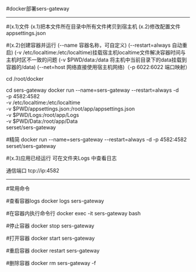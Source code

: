 #docker部署sers-gateway

 

---------------------------------
#(x.1)文件
  (x.1)把本文件所在目录中所有文件拷贝到宿主机
  (x.2)修改配置文件 appsettings.json
 

#(x.2)创建容器并运行
(--name 容器名称，可自定义)
(--restart=always 自动重启)
(-v /etc/localtime:/etc/localtime)挂载宿主机localtime文件解决容器时间与主机时区不一致的问题
(-v $PWD/data:/data 将主机中当前目录下的data挂载到容器的/data)
(--net=host 网络直接使用宿主机网络)（-p 6022:6022 端口映射）

cd /root/docker

cd sers-gateway
docker run --name=sers-gateway --restart=always -d \
-p 4582:4582 \
-v /etc/localtime:/etc/localtime \
-v $PWD/appsettings.json:/root/app/appsettings.json \
-v $PWD/Logs:/root/app/Logs \
-v $PWD/Data:/root/app/Data \
serset/sers-gateway
 

#精简
docker run --name=sers-gateway --restart=always -d -p 4582:4582 serset/sers-gateway


#(x.3)应用已经运行
   可在文件夹Logs 中查看日志

通信端口 tcp://ip:4582

-------------------
#常用命令

#查看容器logs
docker logs sers-gateway

#在容器内执行命令行
docker  exec -it sers-gateway bash

#停止容器
docker stop sers-gateway

#打开容器
docker start sers-gateway

#重启容器
docker restart sers-gateway


#删除容器
docker rm sers-gateway -f


